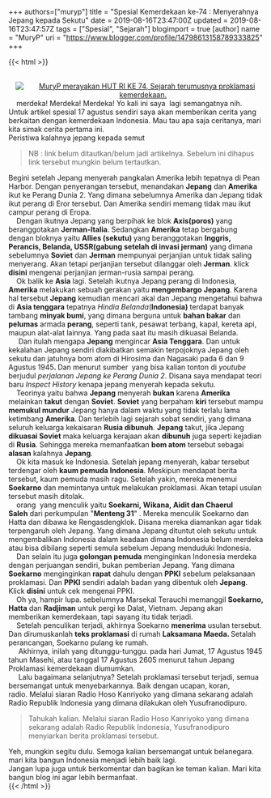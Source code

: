 +++
 authors=["muryp"] 
title = "Spesial Kemerdekaan ke-74 : Menyerahnya Jepang kepada Sekutu"
date = 2019-08-16T23:47:00Z
updated = 2019-08-16T23:47:57Z
tags = ["Spesial", "Sejarah"]
blogimport = true 
[author]
	name = "MuryP"
	uri = "https://www.blogger.com/profile/14798613158789333825"
+++

 {{< html >}} 
<br /><br /><div class="separator" style="clear: both; text-align: center;"><a href="https://i.ibb.co/Z86QZ0C/IMG-20190817-133613-compressor-1.jpg" imageanchor="1" style="margin-left: 1em; margin-right: 1em;"><img alt="MuryP merayakan HUT RI KE 74, Sejarah terumusnya proklamasi kemerdekaan." border="0" data-original-height="480" data-original-width="480" src="https://i.ibb.co/Z86QZ0C/IMG-20190817-133613-compressor-1.jpg" title="Spesial HUT RI 74" /></a></div>&nbsp; &nbsp; merdeka! Merdeka! Merdeka! Yo kali ini saya&nbsp; lagi semangatnya nih. Untuk artikel spesial 17 agustus sendiri saya akan memberikan cerita yang berkaitan dengan kemerdekaan Indonesia. Mau tau apa saja ceritanya, mari kita simak cerita pertama ini.<br />Peristiwa kalahnya jepang kepada semut<br /><div><blockquote>NB : link belum ditautkan/belum jadi artikelnya. Sebelum ini dihapus link tersebut mungkin belum tertautkan.</blockquote><div>Begini setelah Jepang menyerah pangkalan Amerika lebih tepatnya di Pean Harbor. Dengan penyerangan tersebut, menandakan <b>Jepang</b> dan <b>Amerika</b> ikut ke Perang Dunia 2. Yang dimana sebelumnya Amerika dan Jepang tidak ikut perang di Eror tersebut. Dan Amerika sendiri memang tidak mau ikut campur perang di Eropa.</div><div>&nbsp; &nbsp; Dengan ikutnya Jepang yang berpihak ke blok <b>Axis(poros)</b> yang beranggotakan <b>Jerman-Italia</b>. Sedangkan <b>Amerika</b> tetap bergabung dengan bloknya yaitu <b>Allies (sekutu) </b>yang beranggotakan <b>Inggris, Perancis, Belanda, USSR(gabung setelah di invasi jerman)</b>&nbsp;yang dimana&nbsp; sebelumnya <b>Soviet</b> dan <b>Jerman</b> mempunyai perjanjian untuk tidak saling menyerang. Akan tetapi perjanjian tersebut dilanggar oleh <b>Jerman</b>. klick <b>disini</b> mengenai perjanjian jerman-rusia sampai perang.</div><div>&nbsp; &nbsp; Ok balik ke <b>Asia</b> lagi. Setelah ikutnya Jepang perang di Indonesia, <b>Amerika</b> melakukan sebuah gerakan yaitu <b>mengembargo</b> <b>Jepang</b>. Karena hal tersebut <b>Jepang</b> kemudian mencari akal dan Jepang mengetahui bahwa di <b>Asia tenggara</b> tepatnya <i>Hindia Belanda</i>(<b>Indonesia)</b> terdapat banyak tambang <b>minyak bumi</b>, yang dimana berguna untuk <b>bahan bakar</b> dan <b>pelumas</b> armada <b>perang</b>, seperti tank, pesawat terbang, kapal, kereta api, maupun alat-alat lainnya. Yang pada saat itu masih dikuasai Belanda.</div><div>&nbsp; &nbsp; &nbsp;Dan itulah mengapa <b>Jepang</b> mengincar <b>Asia Tenggara</b>. Dan untuk kekalahan Jepang sendiri diakibatkan semakin terpojoknya Jepang oleh sekutu dan jatuhnya bom atom di Hirosima dan Nagasaki pada 6 dan 9 Agustus 1945<b>. </b>Dan menurut sumber <b>&nbsp;</b>yang bisa kalian tonton di <i>youtube</i> berjudul <i>perjalanan Jepang ke Perang Dunia 2</i>. Disana saya mendapat teori baru <i>Inspect History</i> kenapa jepang menyerah kepada sekutu.&nbsp;</div><div>&nbsp; &nbsp; Teorinya yaitu bahwa <b>Jepang</b> menyerah <b>bukan</b> karena <b>Amerika</b> melainkan <b>takut</b> dengan <b>Soviet</b>. <b>Soviet</b> yang berpaham <b>kiri</b> tersebut mampu <b>memukul mundur</b> Jepang hanya dalam waktu yang tidak terlalu lama ketimbang <b>Amerika</b>. Dan terlebih lagi sejarah sobat sendiri, yang dimana seluruh keluarga kekaisaran&nbsp;<b>Rusia dibunuh</b>. <b>Jepang</b> takut, jika Jepang <b>dikuasai Soviet</b> maka keluarga kerajaan akan <b>dibunuh</b> juga seperti kejadian di <b>Rusia</b>. Sehingga mereka memanfaatkan <b>bom atom</b> tersebut sebagai <b>alasan</b> kalahnya <b>Jepang</b>.</div><div>&nbsp; &nbsp; Ok kita masuk ke Indonesia. Setelah jepang menyerah, kabar tersebut terdengar oleh <b>kaum pemuda Indonesia</b>. Meskipun mendapat berita tersebut, kaum pemuda masih ragu. Setelah yakin, mereka menemui <b>Soekarno</b> dan memintanya untuk melakukan proklamasi. Akan tetapi usulan tersebut masih ditolak.&nbsp;</div><div>&nbsp; &nbsp; orang&nbsp;&nbsp;yang menculik yaitu <b>Soekarni,&nbsp;Wikana,&nbsp;Aidit&nbsp;dan&nbsp;Chaerul Saleh</b>&nbsp;dari perkumpulan "<b>Menteng 31</b>" . Mereka menculik Soekarno&nbsp;dan Hatta dan dibawa ke Rengasdengklok. Disana mereka diamankan agar tidak terpengaruh oleh Jepang. Yang dimana Jepang dituntut oleh sekutu untuk mengembalikan Indonesia dalam keadaan dimana Indonesia belum merdeka atau bisa dibilang seperti semula sebelum Jepang menduduki Indonesia.&nbsp;</div><div>&nbsp; &nbsp; Dan selain itu juga <b>golongan pemuda</b> menginginkan Indonesia merdeka dengan perjuangan sendiri, bukan pemberian Jepang. Yang dimana <b>Soekarno</b> menginginkan <b>rapat</b> dahulu dengan <b>PPKI</b> sebelum pelaksanaan proklamasi. Dan <b>PPKI</b> sendiri adalah badan yang dibentuk oleh <b>Jepang</b>. Klick <b>disini</b> untuk cek mengenai PPKI.</div><div>&nbsp; &nbsp; Oh ya, hampir lupa. sebelumnya Marsekal&nbsp;Terauchi memanggil&nbsp;<b>Soekarno, Hatta</b> dan <b>Radjiman</b> untuk pergi ke Dalat, Vietnam. Jepang akan memberikan kemerdekaan, tapi sayang itu tidak terjadi.</div><div>&nbsp; &nbsp; Setelah penculikan terjadi, akhirnya Soekarno <b>menerima</b> usulan tersebut. Dan dirumuskanlah <b>teks proklamasi</b> di rumah <b>Laksamana Maeda. </b>Setalah perancangan, Soekarno pulang ke rumah.</div><div>&nbsp; &nbsp; &nbsp;Akhirnya, inilah yang ditunggu-tunggu.&nbsp;pada hari Jumat, 17 Agustus 1945 tahun Masehi, atau tanggal 17 Agustus 2605 menurut tahun Jepang Proklamasi kemerdekaan diumumkan.</div><div>&nbsp; &nbsp; &nbsp;Lalu bagaimana selanjutnya? Setelah proklamasi tersebut terjadi, semua bersemangat untuk menyebarkannya. Baik dengan ucapan, koran, radio.&nbsp;Melalui siaran Radio Hoso Kanriyoko yang dimana sekarang adalah Radio Republik Indonesia yang dimana dilakukan oleh Yusufranodipuro.</div><blockquote>Tahukah kalian.&nbsp;Melalui siaran Radio Hoso Kanriyoko yang dimana sekarang adalah Radio Republik Indonesia, Yusufranodipuro menyiarkan berita proklamasi tersebut.</blockquote>Yeh, mungkin segitu dulu. Semoga kalian bersemangat untuk belanegara. mari kita bangun Indonesia menjadi lebih baik lagi.<br /><div>Jangan lupa juga untuk berkomentar dan bagikan ke teman kalian. Mari kita bangun blog ini agar lebih bermanfaat.</div></div>
{{< /html >}}
